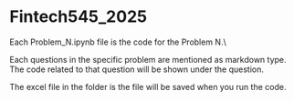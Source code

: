 # Fintech545_2025
Each Problem_N.ipynb file is the code for the Problem N.\\

Each questions in the specific problem are mentioned as markdown type. The code related to that question will be shown under the question. 

The excel file in the folder is the file will be saved when you run the code.
